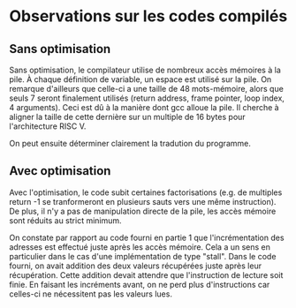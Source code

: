 # Observations sur les codes compilés

## Sans optimisation

Sans optimisation, le compilateur utilise de nombreux accès mémoires à la pile.
À chaque définition de variable, un espace est utilisé sur la pile.
On remarque d'ailleurs que celle-ci a une taille de 48 mots-mémoire, alors que
seuls 7 seront finalement utilisés (return address, frame pointer, loop index,
4 arguments).
Ceci est dû à la manière dont gcc alloue la pile. Il cherche à aligner la taille
de cette dernière sur un multiple de 16 bytes pour l'architecture RISC V.

On peut ensuite déterminer clairement la tradution du programme.

## Avec optimisation

Avec l'optimisation, le code subit certaines factorisations (e.g. de multiples
return -1 se tranformeront en plusieurs sauts vers une même instruction).
De plus, il n'y a pas de manipulation directe de la pile, les accès mémoire sont
réduits au strict minimum.

On constate par rapport au code fourni en partie 1 que l'incrémentation des
adresses est effectué juste après les accès mémoire. Cela a un sens en
particulier dans le cas d'une implémentation de type "stall".
Dans le code fourni, on avait addition des deux valeurs récupérées juste après
leur récupération. Cette addition devait attendre que l'instruction de lecture
soit finie. En faisant les incréments avant, on ne perd plus d'instructions car
celles-ci ne nécessitent pas les valeurs lues.
